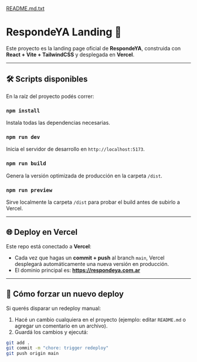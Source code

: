 [README.md.txt](https://github.com/user-attachments/files/22438100/README.md.txt)
# RespondeYA Landing 🚀

Este proyecto es la landing page oficial de **RespondeYA**, construida con **React + Vite + TailwindCSS** y desplegada en **Vercel**.

---

## 🛠️ Scripts disponibles

En la raíz del proyecto podés correr:

### `npm install`
Instala todas las dependencias necesarias.

### `npm run dev`
Inicia el servidor de desarrollo en `http://localhost:5173`.

### `npm run build`
Genera la versión optimizada de producción en la carpeta `/dist`.

### `npm run preview`
Sirve localmente la carpeta `/dist` para probar el build antes de subirlo a Vercel.

---

## 🌐 Deploy en Vercel

Este repo está conectado a **Vercel**:

- Cada vez que hagas un **commit + push** al branch `main`, Vercel desplegará automáticamente una nueva versión en producción.  
- El dominio principal es: **https://respondeya.com.ar**

---

## 🚀 Cómo forzar un nuevo deploy

Si querés disparar un redeploy manual:

1. Hacé un cambio cualquiera en el proyecto (ejemplo: editar `README.md` o agregar un comentario en un archivo).
2. Guardá los cambios y ejecutá:

```bash
git add .
git commit -m "chore: trigger redeploy"
git push origin main

